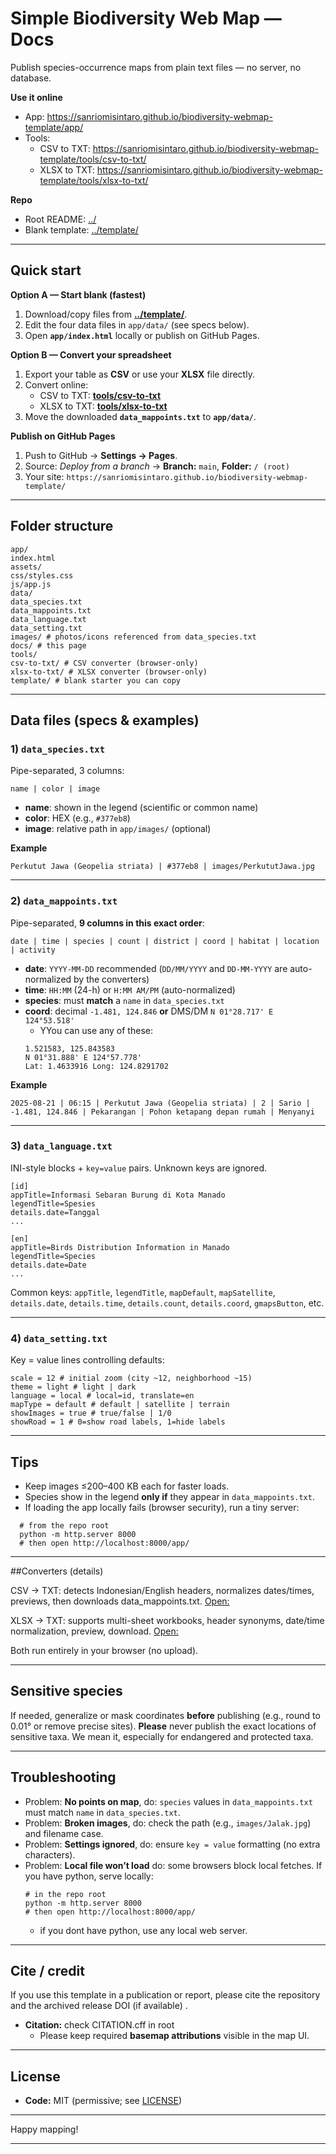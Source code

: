 # Simple Biodiversity Web Map — Docs

Publish species-occurrence maps from plain text files — no server, no database.

**Use it online**
- App: https://sanriomisintaro.github.io/biodiversity-webmap-template/app/
- Tools:
  - CSV to TXT: https://sanriomisintaro.github.io/biodiversity-webmap-template/tools/csv-to-txt/
  - XLSX to TXT: https://sanriomisintaro.github.io/biodiversity-webmap-template/tools/xlsx-to-txt/

**Repo**
- Root README: [../](../)
- Blank template: [../template/](../template/)

---
## Quick start

**Option A — Start blank (fastest)**
1. Download/copy files from **[../template/](../template/)**.
2. Edit the four data files in `app/data/` (see specs below).
3. Open **`app/index.html`** locally or publish on GitHub Pages.

**Option B — Convert your spreadsheet**
1. Export your table as **CSV** or use your **XLSX** file directly.
2. Convert online:
   - CSV to TXT: **[tools/csv-to-txt](../tools/csv-to-txt/)**  
   - XLSX to TXT: **[tools/xlsx-to-txt](../tools/xlsx-to-txt/)**
3. Move the downloaded **`data_mappoints.txt`** to **`app/data/`**.

**Publish on GitHub Pages**
1. Push to GitHub → **Settings → Pages**.  
2. Source: *Deploy from a branch* → **Branch:** `main`, **Folder:** `/ (root)`  
3. Your site: `https://sanriomisintaro.github.io/biodiversity-webmap-template/`

---

## Folder structure
```
app/
index.html
assets/
css/styles.css
js/app.js
data/
data_species.txt
data_mappoints.txt
data_language.txt
data_setting.txt
images/ # photos/icons referenced from data_species.txt
docs/ # this page
tools/
csv-to-txt/ # CSV converter (browser-only)
xlsx-to-txt/ # XLSX converter (browser-only)
template/ # blank starter you can copy
```

---

## Data files (specs & examples)

### 1) `data_species.txt`
Pipe-separated, 3 columns:
```
name | color | image
```
- **name**: shown in the legend (scientific or common name)
- **color**: HEX (e.g., `#377eb8`)
- **image**: relative path in `app/images/` (optional)

**Example**
```
Perkutut Jawa (Geopelia striata) | #377eb8 | images/PerkututJawa.jpg
```

---

### 2) `data_mappoints.txt`
Pipe-separated, **9 columns in this exact order**:
```
date | time | species | count | district | coord | habitat | location | activity
```
- **date**: `YYYY-MM-DD` recommended (`DD/MM/YYYY` and `DD-MM-YYYY` are auto-normalized by the converters)
- **time**: `HH:MM` (24-h) or `H:MM AM/PM` (auto-normalized)
- **species**: must **match** a `name` in `data_species.txt`
- **coord**: decimal `-1.481, 124.846` **or** DMS/DM `N 01°28.717' E 124°53.518'`
  - YYou can use any of these:
  ```
  1.521583, 125.843583
  N 01°31.888' E 124°57.778'
  Lat: 1.4633916 Long: 124.8291702 
  ```

**Example**
```
2025-08-21 | 06:15 | Perkutut Jawa (Geopelia striata) | 2 | Sario | -1.481, 124.846 | Pekarangan | Pohon ketapang depan rumah | Menyanyi
```

---

### 3) `data_language.txt`
INI-style blocks + `key=value` pairs. Unknown keys are ignored.

```
[id]
appTitle=Informasi Sebaran Burung di Kota Manado
legendTitle=Spesies
details.date=Tanggal
...

[en]
appTitle=Birds Distribution Information in Manado
legendTitle=Species
details.date=Date
...
```

Common keys: `appTitle`, `legendTitle`, `mapDefault`, `mapSatellite`,  
`details.date`, `details.time`, `details.count`, `details.coord`, `gmapsButton`, etc.

---
### 4) `data_setting.txt`
Key = value lines controlling defaults:
```
scale = 12 # initial zoom (city ~12, neighborhood ~15)
theme = light # light | dark
language = local # local=id, translate=en
mapType = default # default | satellite | terrain
showImages = true # true/false | 1/0
showRoad = 1 # 0=show road labels, 1=hide labels
```

---
## Tips

- Keep images ≤200–400 KB each for faster loads.
- Species show in the legend **only if** they appear in `data_mappoints.txt`.
- If loading the app locally fails (browser security), run a tiny server:
```
  # from the repo root
  python -m http.server 8000
  # then open http://localhost:8000/app/
```

---
##Converters (details)

CSV → TXT: detects Indonesian/English headers, normalizes dates/times, previews, then downloads data_mappoints.txt.
[Open:](https://sanriomisintaro.github.io/biodiversity-webmap-template/tools/csv-to-txt/)

XLSX → TXT: supports multi-sheet workbooks, header synonyms, date/time normalization, preview, download.
[Open:](https://sanriomisintaro.github.io/biodiversity-webmap-template/tools/xlsx-to-txt/)

Both run entirely in your browser (no upload).

---
## Sensitive species
If needed, generalize or mask coordinates **before** publishing (e.g., round to 0.01° or remove precise sites).
**Please** never publish the exact locations of sensitive taxa. We mean it, especially for endangered and protected taxa.

---
## Troubleshooting
- Problem: **No points on map**, do: `species` values in `data_mappoints.txt` must match `name` in `data_species.txt`.  
- Problem: **Broken images**, do: check the path (e.g., `images/Jalak.jpg`) and filename case.  
- Problem: **Settings ignored**, do: ensure `key = value` formatting (no extra characters).  
- Problem: **Local file won’t load** do: some browsers block local fetches. If you have python, serve locally:
  ```
  # in the repo root
  python -m http.server 8000
  # then open http://localhost:8000/app/
  ```
  - if you dont have python, use any local web server.

---
## Cite / credit
If you use this template in a publication or report, please cite the repository and the archived release DOI (if available) .
- **Citation:** check CITATION.cff in root
  - Please keep required **basemap attributions** visible in the map UI.
    
---
## License
- **Code:** MIT (permissive; see [LICENSE](LICENSE))  

---

Happy mapping!

---


